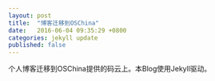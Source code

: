 ```yaml
---
layout: post
title:  "博客迁移到OSChina"
date:   2016-06-04 09:35:29 +0800
categories: jekyll update
published: false
---
```

个人博客迁移到OSChina提供的码云上。本Blog使用Jekyll驱动。